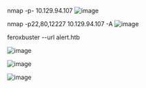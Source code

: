 nmap -p- 10.129.94.107
![image](https://github.com/user-attachments/assets/014461c9-360a-4014-886e-0f53523b3b19)


nmap -p22,80,12227 10.129.94.107 -A
![image](https://github.com/user-attachments/assets/d6af62a4-9e36-4f36-92cf-437d510f665e)

feroxbuster --url alert.htb

![image](https://github.com/user-attachments/assets/73f3fd1d-e564-40cc-8c4d-3adeacd81db2)

![image](https://github.com/user-attachments/assets/434416e3-f5cb-4216-97a8-c953d6ea5407)

![image](https://github.com/user-attachments/assets/4e88762c-15f4-433d-b1e9-fd20667d1170)
